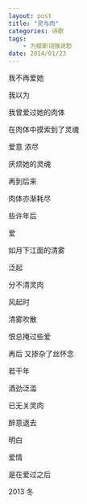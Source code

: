 ```yaml
---
layout: post
title: "灵与肉"
categories: 诗歌
tags: 
	- 为赋新词强说愁
date: 2014/01/23
---
```



我不再爱她
 
我以为
 
 <!--more-->
 
我曾爱过她的肉体
 
在肉体中摸索到了灵魂
 
爱意   浓尽
 
厌烦她的灵魂
 
再到后来
 
肉体亦渐耗尽
 
 
 
些许年后
 
爱  
 
如月下江面的清雾
 
泛起
 
分不清灵肉
 
 
 
 
风起时
 
清雾吹散
 
恨总掩过些爱
 
再后   又掺杂了丝怀念
 
 
 
 
若干年
 
酒劲泛滥
 
已无关灵肉
 
醉意退去
 
明白
 
爱情
 
是在爱过之后








2013   冬